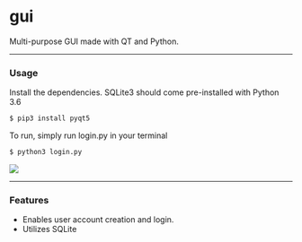# gui

Multi-purpose GUI made with QT and Python.

-----
### Usage 
Install the dependencies. SQLite3 should come pre-installed with Python 3.6 

```sh
$ pip3 install pyqt5
```
To run, simply run login.py in your terminal
```sh
$ python3 login.py
```

![](/storage/demo.gif)

-----
### Features 
* Enables user account creation and login.
* Utilizes SQLite

